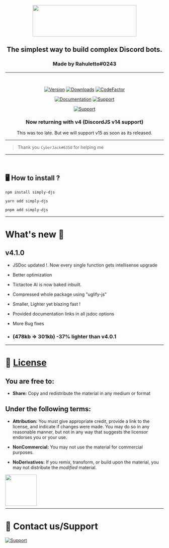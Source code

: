 <div class="heading" align="center">
  
  <img src="https://i.postimg.cc/fLTS9tZL/icony.png" width="330" height="100"></img>

  <h2>The simplest way to build complex Discord bots.</h2>
  <h3>Made by Rahuletto#0243</h3>

</div>

---

<br>

<div class="badges" align="center">

[![Version](https://img.shields.io/npm/v/simply-djs.svg?style=for-the-badge)](https://www.npmjs.com/package/simply-djs)
[![Downloads](https://img.shields.io/npm/dt/simply-djs?style=for-the-badge)](https://www.npmjs.com/package/simply-djs)
[![CodeFactor](https://www.codefactor.io/repository/github/rahuletto/simply-djs/badge/v4.x.x?style=for-the-badge)](https://www.codefactor.io/repository/github/rahuletto/simply-djs/overview/v4.x.x)

[![Documentation](https://img.shields.io/badge/SimplyDJS-Documentation-406dbc?style=for-the-badge)](https://simplyd.js.org)
[![Support](https://img.shields.io/badge/Discord-Support-5865F2?style=for-the-badge&logo=discord)](https://discord.gg/3JzDV9T5Fn)

[![Support](https://invidget.switchblade.xyz/3JzDV9T5Fn)](https://discord.gg/3JzDV9T5Fn)

</div>

<div align="center">
  <h3>Now returning with v4 (DiscordJS v14 support)</h3>
  This was too late. But we will support v15 as soon as its released.
</div>

---

> Thank you `CyberJack#6350` for helping me

---

<br>

## 🖥️ <b>How to install ?</b>

```
npm install simply-djs
```

```
yarn add simply-djs
```

```
pnpm add simply-djs
```

---

# What's new 🎁

## v4.1.0

- JSDoc updated !. Now every single function gets intellisense upgrade
- Better optimization
- Tictactoe AI is now baked inbuilt.
- Compressed whole package using "uglify-js"
- Smaller, Lighter yet blazing fast !
- Provided documentation links in all jsdoc options
- More Bug fixes

- ### (478kb => 301kb) -37% lighter than v4.0.1

---

# 📄 [License](https://creativecommons.org/licenses/by-nc-nd/4.0/)

## You are free to:

- **Share:** Copy and redistribute the material in any medium or format

## Under the following terms:

- **Attribution:** You must give appropriate credit, provide a link to the license, and indicate if changes were made. You may do so in any reasonable manner, but not in any way that suggests the licensor endorses you or your use.

- **NonCommercial:** You may not use the material for commercial purposes.

- **NoDerivatives:** If you remix, transform, or build upon the material, you may not distribute the _modified_ material.

<img style="margin-bottom:-6px; width: 100px" src="https://mirrors.creativecommons.org/presskit/logos/cc.logo.large.png">

---

# 👥 Contact us/Support

[![Support](https://invidget.switchblade.xyz/3JzDV9T5Fn)](https://discord.gg/3JzDV9T5Fn)
